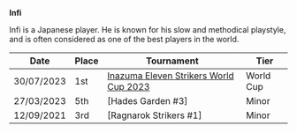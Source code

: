 ******Infi******

Infi is a Japanese player. 
He is known for his slow and methodical playstyle, and is often considered as one of the best players in the world.

| Date | Place | Tournament | Tier |
| - | - | - | - |
| 30/07/2023 | 1st | [Inazuma Eleven Strikers World Cup 2023](/tournaments/worldcup23.md) | World Cup |
| 27/03/2023 | 5th | [Hades Garden #3] | Minor |
| 12/09/2021 | 3rd | [Ragnarok Strikers #1] | Minor |
